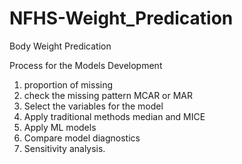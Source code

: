 # NFHS-Weight_Predication
Body Weight Predication

Process for the Models Development
1. proportion of missing 
2. check the missing pattern MCAR or MAR
3. Select the variables for the model
4. Apply traditional methods median and MICE
5. Apply ML models
6. Compare model diagnostics
7. Sensitivity analysis.

